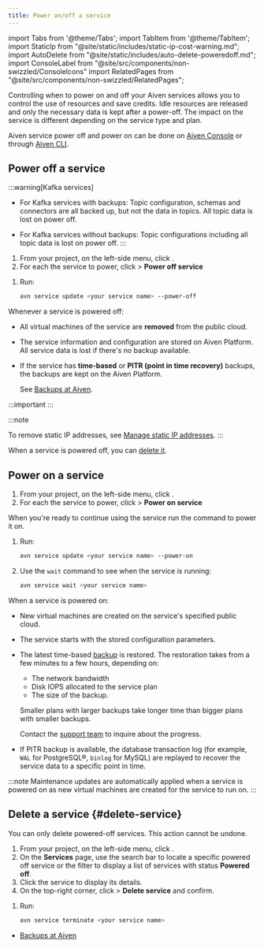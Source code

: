 ```yaml
---
title: Power on/off a service
---
```


import Tabs from '@theme/Tabs';
import TabItem from '@theme/TabItem';
import StaticIp from "@site/static/includes/static-ip-cost-warning.md";
import AutoDelete from "@site/static/includes/auto-delete-poweredoff.md";
import ConsoleLabel from "@site/src/components/non-swizzled/ConsoleIcons"
import RelatedPages from "@site/src/components/non-swizzled/RelatedPages";

Controlling when to power on and off your Aiven services allows you to control the use of resources and save credits.
Idle resources are released and only the necessary data is kept after a power-off.
The impact on the service is different depending on the service type and plan.

Aiven service power off and power on can be done on [Aiven
Console](https://console.aiven.io) or through
[Aiven CLI](/docs/platform/concepts/service-power-cycle).

## Power off a service

:::warning[Kafka services]
- For Kafka services with backups: Topic configuration, schemas and connectors are all
  backed up, but not the data in topics. All topic data is lost on power off.

- For Kafka services without backups: Topic configurations including all
  topic data is lost on power off.
:::

<Tabs groupId="sync">
<TabItem value="Console" label="Console" default>

1. From your project, on the left-side menu, click <ConsoleLabel name="services"/>.
1. For each the service to power, click <ConsoleLabel name="actions"/> >
   **Power off service**

</TabItem>
<TabItem value="CLI" label="CLI">

1. Run:

   ```bash
   avn service update <your service name> --power-off
   ```

</TabItem>
</Tabs>

Whenever a service is powered off:

- All virtual machines of the service are **removed** from the
  public cloud.
- The service information and configuration are stored on Aiven
  Platform. All service data is lost if there's no backup available.
- If the service has **time-based** or **PITR (point in time
  recovery)** backups, the backups are kept on the Aiven Platform.

  See [Backups at Aiven][backup].

:::important
<AutoDelete/>
:::

:::note
<StaticIp/>

To remove static IP addresses, see
[Manage static IP addresses](/docs/platform/concepts/static-ips).
:::

When a service is powered off, you can [delete it](#delete-service).

## Power on a service

<Tabs groupId="sync">
<TabItem value="Console" label="Console" default>

1. From your project, on the left-side menu, click <ConsoleLabel name="services"/>.
1. For each the service to power, click <ConsoleLabel name="actions"/> >
   **Power on service**

</TabItem>
<TabItem value="CLI" label="CLI">

When you're ready to continue using the service run the command to
power it on.

1. Run:

   ```bash
   avn service update <your service name> --power-on
   ```

1. Use the `wait` command to see when the service is running:

   ```bash
   avn service wait <your service name>
   ```

</TabItem>
</Tabs>

When a service is powered on:

-   New virtual machines are created on the service's specified public cloud.
-   The service starts with the stored configuration parameters.
-   The latest time-based [backup][backup] is restored.
    The restoration takes from a few minutes
    to a few hours, depending on:
    - The network bandwidth
    - Disk IOPS allocated to the service plan
    - The size of the backup.

    Smaller plans with larger backups take longer time than bigger plans with smaller backups.

    Contact the [support team](mailto:support@aiven.io) to inquire about the progress.

-   If PITR backup is available, the database transaction log (for example,
    `WAL` for PostgreSQL®, `binlog` for MySQL) are replayed to
    recover the service data to a specific point in time.

:::note
Maintenance updates are automatically applied when a service is powered
on as new virtual machines are created for the service to run on.
:::

## Delete a service {#delete-service}

You can only delete powered-off services. This action cannot be undone.

<Tabs groupId="sync">
<TabItem value="Console" label="Console" default>

1.  From your project, on the left-side menu, click <ConsoleLabel name="services"/>.
1.  On the **Services** page, use the search bar to locate a specific
    powered off service or the filter to display a list of services with
    status **Powered off**.
1.  Click the service to display its details.
1.  On the top-right corner, click <ConsoleLabel name="actions"/> >
    **Delete service** and confirm.

</TabItem>
<TabItem value="CLI" label="CLI">

1. Run:

   ```bash
   avn service terminate <your service name>
   ```

</TabItem>
</Tabs>

<RelatedPages/>

- [Backups at Aiven][backup]

[backup]: /docs/platform/concepts/service_backups

